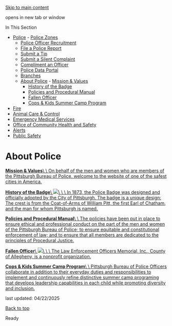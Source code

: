 [Skip to main content](https://www.pittsburghpa.gov/Safety/Police/About-Police#main-content)

opens in new tab or window

In This Section

- [Police](https://www.pittsburghpa.gov/Safety/Police)  - [Police Zones](https://www.pittsburghpa.gov/Safety/Police/Police-Zones)
  - [Police Officer Recruitment](https://www.pittsburghpa.gov/Safety/Police/Police-Officer-Recruitment)
  - [File a Police Report](https://www.pittsburghpa.gov/Safety/Police/File-a-Police-Report)
  - [Submit a Tip](https://www.pittsburghpa.gov/Safety/Police/Submit-a-Tip)
  - [Submit a Silent Complaint](https://www.pittsburghpa.gov/Safety/Police/Submit-a-Silent-Complaint)
  - [Compliment an Officer](https://www.pittsburghpa.gov/Safety/Police/Compliment-an-Officer)
  - [Police Data Portal](https://www.pittsburghpa.gov/Safety/Police/Police-Data-Portal)
  - [Branches](https://www.pittsburghpa.gov/Safety/Police/Branches)
  - [About Police](https://www.pittsburghpa.gov/Safety/Police/About-Police)    - [Mission & Values](https://www.pittsburghpa.gov/Safety/Police/About-Police/Mission-Values)
    - [History of the Badge](https://www.pittsburghpa.gov/Safety/Police/About-Police/History-of-the-Badge)
    - [Policies and Procedural Manual](https://www.pittsburghpa.gov/Safety/Police/About-Police/Policies-and-Procedural-Manual)
    - [Fallen Officer](https://www.pittsburghpa.gov/Safety/Police/About-Police/Fallen-Officer)
    - [Cops & Kids Summer Camp Program](https://www.pittsburghpa.gov/Safety/Police/About-Police/Cops-Kids-Summer-Camp-Program)
- [Fire](https://www.pittsburghpa.gov/Safety/Fire)
- [Animal Care & Control](https://www.pittsburghpa.gov/Safety/Animal-Care-Control)
- [Emergency Medical Services](https://www.pittsburghpa.gov/Safety/Emergency-Medical-Services)
- [Office of Community Health and Safety](https://www.pittsburghpa.gov/Safety/Office-of-Community-Health-and-Safety)
- [Alerts](https://www.pittsburghpa.gov/Safety/Alerts)
- [Public Safety](https://www.pittsburghpa.gov/Safety/Public-Safety)

# About Police

[**Mission & Values**\\
\\
On behalf of the men and women who are members of the Pittsburgh Bureau of Police, welcome to the website of one of the safest cities in America.](https://www.pittsburghpa.gov/Safety/Police/About-Police/Mission-Values)

[**History of the Badge**\\
![](https://www.pittsburghpa.gov/files/assets/city/v/1/public-safety/images/982_badge.jpg?dimension=smallthumbnail&w=150&h=100)\\
\\
\\
In 1873, the Police Badge was designed and officially adopted by the City of Pittsburgh. The badge is a unique design: The crest is from the Coat-of-Arms of William Pitt, the first Earl of Chatham, and the man for whom Pittsburgh is named.](https://www.pittsburghpa.gov/Safety/Police/About-Police/History-of-the-Badge)

[**Policies and Procedural Manual**\\
\\
The policies have been put in place to ensure ethical and professional conduct on the part of the men and women of the Pittsburgh Bureau of Police; to ensure equitable and constitutional enforcement of law; and to ensure that all members are dedicated to the principles of Procedural Justice.](https://www.pittsburghpa.gov/Safety/Police/About-Police/Policies-and-Procedural-Manual)

[**Fallen Officer**\\
![](https://www.pittsburghpa.gov/files/assets/city/v/1/public-safety/images/76_police-memorial.jpg?dimension=smallthumbnail&w=150&h=100)\\
\\
\\
The Law Enforcement Officers Memorial, Inc., County of Allegheny, is a nonprofit organization.](https://www.pittsburghpa.gov/Safety/Police/About-Police/Fallen-Officer)

[**Cops & Kids Summer Camp Program**\\
\\
Pittsburgh Bureau of Police Officers collaborate in addition to their everyday duties and responsibilities to implement and continuously refine distinctive summer camp programing that develops leadership capabilities in each child while promoting diversity and inclusion.](https://www.pittsburghpa.gov/Safety/Police/About-Police/Cops-Kids-Summer-Camp-Program)

last updated: 04/22/2025

[Back to top](https://www.pittsburghpa.gov/Safety/Police/About-Police#body-top)

Ready
